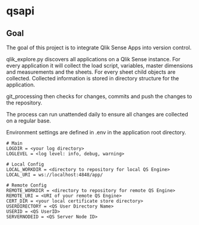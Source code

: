 # qsapi
## Goal
The goal of this project is to integrate Qlik Sense Apps into version control.

qlik_explore.py discovers all applications on a Qlik Sense instance. 
For every application it will collect the load script, variables, master
dimensions and measurements and the sheets. For every sheet child objects
are collected.
Collected information is stored in directory structure for the application.

git_processing then checks for changes, commits and push the changes 
to the repository.

The process can run unattended daily to ensure all changes
are collected on a regular base.

Environment settings are defined in .env in the application root directory.

    # Main
    LOGDIR = <your log directory>
    LOGLEVEL = <log level: info, debug, warning>

    # Local Config
    LOCAL_WORKDIR = <directory to repository for local QS Engine>
    LOCAL_URI = ws://localhost:4848/app/

    # Remote Config
    REMOTE_WORKDIR = <directory to repository for remote QS Engine>
    REMOTE_URI = <URI of your remote QS Engine>
    CERT_DIR = <your local certificate store directory>
    USERDIRECTORY = <QS User Directory Name>
    USERID = <QS UserID>
    SERVERNODEID = <QS Server Node ID>
